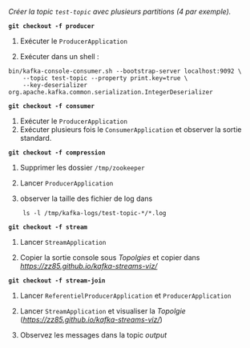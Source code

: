 
_Créer la topic `test-topic` avec plusieurs partitions (4 par exemple)._

**`git checkout -f producer`**

1. Exécuter le `ProducerApplication`

2. Exécuter dans un shell :
```
bin/kafka-console-consumer.sh --bootstrap-server localhost:9092 \
    --topic test-topic --property print.key=true \
    --key-deserializer org.apache.kafka.common.serialization.IntegerDeserializer
```

**`git checkout -f consumer`**

1. Exécuter le `ProducerApplication`
2. Exécuter plusieurs fois le `ConsumerApplication` et observer la sortie standard.


**`git checkout -f compression`**

1. Supprimer les dossier `/tmp/zookeeper`

2. Lancer `ProducerApplication`

3. observer la taille des fichier de log dans
```
    ls -l /tmp/kafka-logs/test-topic-*/*.log
```

**`git checkout -f stream`**

1. Lancer `StreamApplication`

2. Copier la sortie console sous _Topolgies_ et copier dans _https://zz85.github.io/kafka-streams-viz/_

**`git checkout -f stream-join`**

1. Lancer `ReferentielProducerApplication` et `ProducerApplication`

2. Lancer `StreamApplication` et visualiser la _Topolgie_ (_https://zz85.github.io/kafka-streams-viz/_)

3. Observez les messages dans la topic _output_


